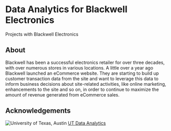 # Data Analytics for Blackwell Electronics
Projects with Blackwell Electronics

<!-- ABOUT -->
## About
Blackwell has been a successful electronics retailer for over three decades, 
with over numerous stores in various locations. A little over a year ago 
Blackwell launched an eCommerce website. They are starting to build up customer 
transaction data from the site and want to leverage this data to inform business 
decisions about site-related activities, like online marketing, enhancements to 
the site and so on, in order to continue to maximize the amount of revenue 
generated from eCommerce sales.

<!-- ACKNOWLEDGEMENTS -->
## Acknowledgements
![University of Texas, Austin](https://www.pngkey.com/maxpic/u2q8w7e6q8w7q8r5/) [UT Data Analytics][ut-data]

<!-- MARKDOWN LINKS & IMAGES -->
<!-- https://www.markdownguide.org/basic-syntax/#reference-style-links -->
[product-screenshot]: images/screenshot.png
[ut-seal]: https://www.pngkey.com/maxpic/u2q8w7e6q8w7q8r5/
[ut-data]: https://professionaled.utexas.edu/data-analytics-certificate-program
